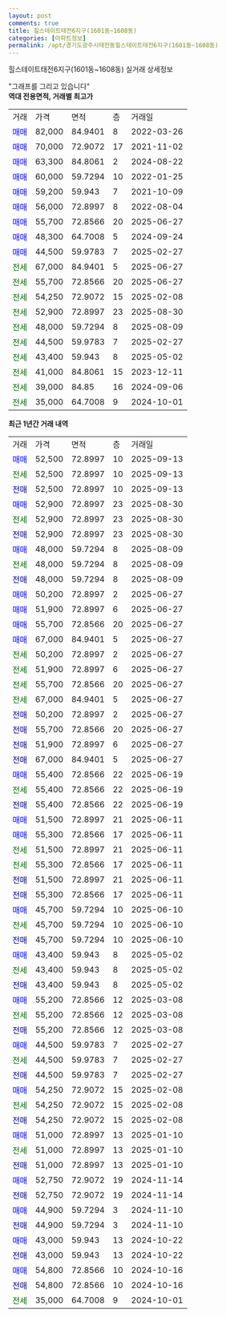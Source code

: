 ```yaml
---
layout: post
comments: true
title: 힐스테이트태전6지구(1601동~1608동)
categories: [아파트정보]
permalink: /apt/경기도광주시태전동힐스테이트태전6지구(1601동~1608동)
---
```


힐스테이트태전6지구(1601동~1608동) 실거래 상세정보

<script type="text/javascript">
  google.charts.load('current', {'packages':['line', 'corechart']});
  google.charts.setOnLoadCallback(drawChart);

  function drawChart() {
    var data = new google.visualization.DataTable();
    data.addColumn('date', '거래일');
    data.addColumn('number', "매매");
    data.addColumn('number', "전세");
    data.addColumn('number', "전매");

    data.addRows([[new Date(Date.parse("2025-09-13")), 52500, null, null], [new Date(Date.parse("2025-09-13")), null, 52500, null], [new Date(Date.parse("2025-09-13")), null, null, 52500], [new Date(Date.parse("2025-08-30")), 52900, null, null], [new Date(Date.parse("2025-08-30")), null, 52900, null], [new Date(Date.parse("2025-08-30")), null, null, 52900], [new Date(Date.parse("2025-08-09")), 48000, null, null], [new Date(Date.parse("2025-08-09")), null, 48000, null], [new Date(Date.parse("2025-08-09")), null, null, 48000], [new Date(Date.parse("2025-06-27")), 50200, null, null], [new Date(Date.parse("2025-06-27")), 51900, null, null], [new Date(Date.parse("2025-06-27")), 55700, null, null], [new Date(Date.parse("2025-06-27")), 67000, null, null], [new Date(Date.parse("2025-06-27")), null, 50200, null], [new Date(Date.parse("2025-06-27")), null, 51900, null], [new Date(Date.parse("2025-06-27")), null, 55700, null], [new Date(Date.parse("2025-06-27")), null, 67000, null], [new Date(Date.parse("2025-06-27")), null, null, 50200], [new Date(Date.parse("2025-06-27")), null, null, 55700], [new Date(Date.parse("2025-06-27")), null, null, 51900], [new Date(Date.parse("2025-06-27")), null, null, 67000], [new Date(Date.parse("2025-06-19")), 55400, null, null], [new Date(Date.parse("2025-06-19")), null, 55400, null], [new Date(Date.parse("2025-06-19")), null, null, 55400], [new Date(Date.parse("2025-06-11")), 51500, null, null], [new Date(Date.parse("2025-06-11")), 55300, null, null], [new Date(Date.parse("2025-06-11")), null, 51500, null], [new Date(Date.parse("2025-06-11")), null, 55300, null], [new Date(Date.parse("2025-06-11")), null, null, 51500], [new Date(Date.parse("2025-06-11")), null, null, 55300], [new Date(Date.parse("2025-06-10")), 45700, null, null], [new Date(Date.parse("2025-06-10")), null, 45700, null], [new Date(Date.parse("2025-06-10")), null, null, 45700], [new Date(Date.parse("2025-05-02")), 43400, null, null], [new Date(Date.parse("2025-05-02")), null, 43400, null], [new Date(Date.parse("2025-05-02")), null, null, 43400], [new Date(Date.parse("2025-03-08")), 55200, null, null], [new Date(Date.parse("2025-03-08")), null, 55200, null], [new Date(Date.parse("2025-03-08")), null, null, 55200], [new Date(Date.parse("2025-02-27")), 44500, null, null], [new Date(Date.parse("2025-02-27")), null, 44500, null], [new Date(Date.parse("2025-02-27")), null, null, 44500], [new Date(Date.parse("2025-02-08")), 54250, null, null], [new Date(Date.parse("2025-02-08")), null, 54250, null], [new Date(Date.parse("2025-02-08")), null, null, 54250], [new Date(Date.parse("2025-01-10")), 51000, null, null], [new Date(Date.parse("2025-01-10")), null, 51000, null], [new Date(Date.parse("2025-01-10")), null, null, 51000], [new Date(Date.parse("2024-11-14")), 52750, null, null], [new Date(Date.parse("2024-11-14")), null, null, 52750], [new Date(Date.parse("2024-11-10")), 44900, null, null], [new Date(Date.parse("2024-11-10")), null, null, 44900], [new Date(Date.parse("2024-10-22")), 43000, null, null], [new Date(Date.parse("2024-10-22")), null, null, 43000], [new Date(Date.parse("2024-10-16")), 54800, null, null], [new Date(Date.parse("2024-10-16")), null, null, 54800], [new Date(Date.parse("2024-10-01")), null, 35000, null]]);

    var options = {
      hAxis: {
        format: 'yyyy/MM/dd'
      },    
      lineWidth: 0,
      pointsVisible: true,    
      title: '최근 1년간 유형별 실거래가 분포',
      legend: { position: 'bottom' }
    };

    var formatter = new google.visualization.NumberFormat({pattern:'###,###'} );
    formatter.format(data, 1);
    formatter.format(data, 2);
    
    setTimeout(function() {
        var chart = new google.visualization.LineChart(document.getElementById('columnchart_material'));
        chart.draw(data, (options));
        document.getElementById('loading').style.display = 'none';
    }, 200);
  }
</script>


<div id="loading" style="z-index:20; display: block; margin-left: 0px">"그래프를 그리고 있습니다"</div>
<div id="columnchart_material" style="width: 95%; margin-left: 0px; display: block"></div>
<!-- contents start -->
<b>역대 전용면적, 거래별 최고가</b>
<table class="sortable">
    <tr>
      <td>거래</td>
      <td>가격</td>
      <td>면적</td>
      <td>층</td>
      <td>거래일</td>
    </tr>
        <tr>
          <td><a style="color: blue">매매</a></td>
          <td>82,000</td>
          <td>84.9401</td>
          <td>8</td>
          <td>2022-03-26</td>
        </tr>            <tr>
          <td><a style="color: blue">매매</a></td>
          <td>70,000</td>
          <td>72.9072</td>
          <td>17</td>
          <td>2021-11-02</td>
        </tr>            <tr>
          <td><a style="color: blue">매매</a></td>
          <td>63,300</td>
          <td>84.8061</td>
          <td>2</td>
          <td>2024-08-22</td>
        </tr>            <tr>
          <td><a style="color: blue">매매</a></td>
          <td>60,000</td>
          <td>59.7294</td>
          <td>10</td>
          <td>2022-01-25</td>
        </tr>            <tr>
          <td><a style="color: blue">매매</a></td>
          <td>59,200</td>
          <td>59.943</td>
          <td>7</td>
          <td>2021-10-09</td>
        </tr>            <tr>
          <td><a style="color: blue">매매</a></td>
          <td>56,000</td>
          <td>72.8997</td>
          <td>8</td>
          <td>2022-08-04</td>
        </tr>            <tr>
          <td><a style="color: blue">매매</a></td>
          <td>55,700</td>
          <td>72.8566</td>
          <td>20</td>
          <td>2025-06-27</td>
        </tr>            <tr>
          <td><a style="color: blue">매매</a></td>
          <td>48,300</td>
          <td>64.7008</td>
          <td>5</td>
          <td>2024-09-24</td>
        </tr>            <tr>
          <td><a style="color: blue">매매</a></td>
          <td>44,500</td>
          <td>59.9783</td>
          <td>7</td>
          <td>2025-02-27</td>
        </tr>        
        <tr>
              <td><a style="color: darkgreen">전세</a></td>
              <td>67,000</td>
              <td>84.9401</td>
              <td>5</td>
              <td>2025-06-27</td>
            </tr>            <tr>
              <td><a style="color: darkgreen">전세</a></td>
              <td>55,700</td>
              <td>72.8566</td>
              <td>20</td>
              <td>2025-06-27</td>
            </tr>            <tr>
              <td><a style="color: darkgreen">전세</a></td>
              <td>54,250</td>
              <td>72.9072</td>
              <td>15</td>
              <td>2025-02-08</td>
            </tr>            <tr>
              <td><a style="color: darkgreen">전세</a></td>
              <td>52,900</td>
              <td>72.8997</td>
              <td>23</td>
              <td>2025-08-30</td>
            </tr>            <tr>
              <td><a style="color: darkgreen">전세</a></td>
              <td>48,000</td>
              <td>59.7294</td>
              <td>8</td>
              <td>2025-08-09</td>
            </tr>            <tr>
              <td><a style="color: darkgreen">전세</a></td>
              <td>44,500</td>
              <td>59.9783</td>
              <td>7</td>
              <td>2025-02-27</td>
            </tr>            <tr>
              <td><a style="color: darkgreen">전세</a></td>
              <td>43,400</td>
              <td>59.943</td>
              <td>8</td>
              <td>2025-05-02</td>
            </tr>            <tr>
              <td><a style="color: darkgreen">전세</a></td>
              <td>41,000</td>
              <td>84.8061</td>
              <td>15</td>
              <td>2023-12-11</td>
            </tr>            <tr>
              <td><a style="color: darkgreen">전세</a></td>
              <td>39,000</td>
              <td>84.85</td>
              <td>16</td>
              <td>2024-09-06</td>
            </tr>            <tr>
              <td><a style="color: darkgreen">전세</a></td>
              <td>35,000</td>
              <td>64.7008</td>
              <td>9</td>
              <td>2024-10-01</td>
            </tr>        
    
</table>

<b>최근 1년간 거래 내역</b>

<table class="sortable">
    <tr>
      <td>거래</td>
      <td>가격</td>
      <td>면적</td>
      <td>층</td>
      <td>거래일</td>
    </tr>
    <tr>
      <td><a style="color: blue">매매</a></td>
      <td>52,500</td>
      <td>72.8997</td>
      <td>10</td>
      <td>2025-09-13</td>
    </tr>          <tr>
      <td><a style="color: darkgreen">전세</a></td>
      <td>52,500</td>
      <td>72.8997</td>
      <td>10</td>
      <td>2025-09-13</td>
    </tr>          <tr>
      <td><a style="color: darkblue">전매</a></td>
      <td>52,500</td>
      <td>72.8997</td>
      <td>10</td>
      <td>2025-09-13</td>
    </tr>          <tr>
      <td><a style="color: blue">매매</a></td>
      <td>52,900</td>
      <td>72.8997</td>
      <td>23</td>
      <td>2025-08-30</td>
    </tr>          <tr>
      <td><a style="color: darkgreen">전세</a></td>
      <td>52,900</td>
      <td>72.8997</td>
      <td>23</td>
      <td>2025-08-30</td>
    </tr>          <tr>
      <td><a style="color: darkblue">전매</a></td>
      <td>52,900</td>
      <td>72.8997</td>
      <td>23</td>
      <td>2025-08-30</td>
    </tr>          <tr>
      <td><a style="color: blue">매매</a></td>
      <td>48,000</td>
      <td>59.7294</td>
      <td>8</td>
      <td>2025-08-09</td>
    </tr>          <tr>
      <td><a style="color: darkgreen">전세</a></td>
      <td>48,000</td>
      <td>59.7294</td>
      <td>8</td>
      <td>2025-08-09</td>
    </tr>          <tr>
      <td><a style="color: darkblue">전매</a></td>
      <td>48,000</td>
      <td>59.7294</td>
      <td>8</td>
      <td>2025-08-09</td>
    </tr>          <tr>
      <td><a style="color: blue">매매</a></td>
      <td>50,200</td>
      <td>72.8997</td>
      <td>2</td>
      <td>2025-06-27</td>
    </tr>          <tr>
      <td><a style="color: blue">매매</a></td>
      <td>51,900</td>
      <td>72.8997</td>
      <td>6</td>
      <td>2025-06-27</td>
    </tr>          <tr>
      <td><a style="color: blue">매매</a></td>
      <td>55,700</td>
      <td>72.8566</td>
      <td>20</td>
      <td>2025-06-27</td>
    </tr>          <tr>
      <td><a style="color: blue">매매</a></td>
      <td>67,000</td>
      <td>84.9401</td>
      <td>5</td>
      <td>2025-06-27</td>
    </tr>          <tr>
      <td><a style="color: darkgreen">전세</a></td>
      <td>50,200</td>
      <td>72.8997</td>
      <td>2</td>
      <td>2025-06-27</td>
    </tr>          <tr>
      <td><a style="color: darkgreen">전세</a></td>
      <td>51,900</td>
      <td>72.8997</td>
      <td>6</td>
      <td>2025-06-27</td>
    </tr>          <tr>
      <td><a style="color: darkgreen">전세</a></td>
      <td>55,700</td>
      <td>72.8566</td>
      <td>20</td>
      <td>2025-06-27</td>
    </tr>          <tr>
      <td><a style="color: darkgreen">전세</a></td>
      <td>67,000</td>
      <td>84.9401</td>
      <td>5</td>
      <td>2025-06-27</td>
    </tr>          <tr>
      <td><a style="color: darkblue">전매</a></td>
      <td>50,200</td>
      <td>72.8997</td>
      <td>2</td>
      <td>2025-06-27</td>
    </tr>          <tr>
      <td><a style="color: darkblue">전매</a></td>
      <td>55,700</td>
      <td>72.8566</td>
      <td>20</td>
      <td>2025-06-27</td>
    </tr>          <tr>
      <td><a style="color: darkblue">전매</a></td>
      <td>51,900</td>
      <td>72.8997</td>
      <td>6</td>
      <td>2025-06-27</td>
    </tr>          <tr>
      <td><a style="color: darkblue">전매</a></td>
      <td>67,000</td>
      <td>84.9401</td>
      <td>5</td>
      <td>2025-06-27</td>
    </tr>          <tr>
      <td><a style="color: blue">매매</a></td>
      <td>55,400</td>
      <td>72.8566</td>
      <td>22</td>
      <td>2025-06-19</td>
    </tr>          <tr>
      <td><a style="color: darkgreen">전세</a></td>
      <td>55,400</td>
      <td>72.8566</td>
      <td>22</td>
      <td>2025-06-19</td>
    </tr>          <tr>
      <td><a style="color: darkblue">전매</a></td>
      <td>55,400</td>
      <td>72.8566</td>
      <td>22</td>
      <td>2025-06-19</td>
    </tr>          <tr>
      <td><a style="color: blue">매매</a></td>
      <td>51,500</td>
      <td>72.8997</td>
      <td>21</td>
      <td>2025-06-11</td>
    </tr>          <tr>
      <td><a style="color: blue">매매</a></td>
      <td>55,300</td>
      <td>72.8566</td>
      <td>17</td>
      <td>2025-06-11</td>
    </tr>          <tr>
      <td><a style="color: darkgreen">전세</a></td>
      <td>51,500</td>
      <td>72.8997</td>
      <td>21</td>
      <td>2025-06-11</td>
    </tr>          <tr>
      <td><a style="color: darkgreen">전세</a></td>
      <td>55,300</td>
      <td>72.8566</td>
      <td>17</td>
      <td>2025-06-11</td>
    </tr>          <tr>
      <td><a style="color: darkblue">전매</a></td>
      <td>51,500</td>
      <td>72.8997</td>
      <td>21</td>
      <td>2025-06-11</td>
    </tr>          <tr>
      <td><a style="color: darkblue">전매</a></td>
      <td>55,300</td>
      <td>72.8566</td>
      <td>17</td>
      <td>2025-06-11</td>
    </tr>          <tr>
      <td><a style="color: blue">매매</a></td>
      <td>45,700</td>
      <td>59.7294</td>
      <td>10</td>
      <td>2025-06-10</td>
    </tr>          <tr>
      <td><a style="color: darkgreen">전세</a></td>
      <td>45,700</td>
      <td>59.7294</td>
      <td>10</td>
      <td>2025-06-10</td>
    </tr>          <tr>
      <td><a style="color: darkblue">전매</a></td>
      <td>45,700</td>
      <td>59.7294</td>
      <td>10</td>
      <td>2025-06-10</td>
    </tr>          <tr>
      <td><a style="color: blue">매매</a></td>
      <td>43,400</td>
      <td>59.943</td>
      <td>8</td>
      <td>2025-05-02</td>
    </tr>          <tr>
      <td><a style="color: darkgreen">전세</a></td>
      <td>43,400</td>
      <td>59.943</td>
      <td>8</td>
      <td>2025-05-02</td>
    </tr>          <tr>
      <td><a style="color: darkblue">전매</a></td>
      <td>43,400</td>
      <td>59.943</td>
      <td>8</td>
      <td>2025-05-02</td>
    </tr>          <tr>
      <td><a style="color: blue">매매</a></td>
      <td>55,200</td>
      <td>72.8566</td>
      <td>12</td>
      <td>2025-03-08</td>
    </tr>          <tr>
      <td><a style="color: darkgreen">전세</a></td>
      <td>55,200</td>
      <td>72.8566</td>
      <td>12</td>
      <td>2025-03-08</td>
    </tr>          <tr>
      <td><a style="color: darkblue">전매</a></td>
      <td>55,200</td>
      <td>72.8566</td>
      <td>12</td>
      <td>2025-03-08</td>
    </tr>          <tr>
      <td><a style="color: blue">매매</a></td>
      <td>44,500</td>
      <td>59.9783</td>
      <td>7</td>
      <td>2025-02-27</td>
    </tr>          <tr>
      <td><a style="color: darkgreen">전세</a></td>
      <td>44,500</td>
      <td>59.9783</td>
      <td>7</td>
      <td>2025-02-27</td>
    </tr>          <tr>
      <td><a style="color: darkblue">전매</a></td>
      <td>44,500</td>
      <td>59.9783</td>
      <td>7</td>
      <td>2025-02-27</td>
    </tr>          <tr>
      <td><a style="color: blue">매매</a></td>
      <td>54,250</td>
      <td>72.9072</td>
      <td>15</td>
      <td>2025-02-08</td>
    </tr>          <tr>
      <td><a style="color: darkgreen">전세</a></td>
      <td>54,250</td>
      <td>72.9072</td>
      <td>15</td>
      <td>2025-02-08</td>
    </tr>          <tr>
      <td><a style="color: darkblue">전매</a></td>
      <td>54,250</td>
      <td>72.9072</td>
      <td>15</td>
      <td>2025-02-08</td>
    </tr>          <tr>
      <td><a style="color: blue">매매</a></td>
      <td>51,000</td>
      <td>72.8997</td>
      <td>13</td>
      <td>2025-01-10</td>
    </tr>          <tr>
      <td><a style="color: darkgreen">전세</a></td>
      <td>51,000</td>
      <td>72.8997</td>
      <td>13</td>
      <td>2025-01-10</td>
    </tr>          <tr>
      <td><a style="color: darkblue">전매</a></td>
      <td>51,000</td>
      <td>72.8997</td>
      <td>13</td>
      <td>2025-01-10</td>
    </tr>          <tr>
      <td><a style="color: blue">매매</a></td>
      <td>52,750</td>
      <td>72.9072</td>
      <td>19</td>
      <td>2024-11-14</td>
    </tr>          <tr>
      <td><a style="color: darkblue">전매</a></td>
      <td>52,750</td>
      <td>72.9072</td>
      <td>19</td>
      <td>2024-11-14</td>
    </tr>          <tr>
      <td><a style="color: blue">매매</a></td>
      <td>44,900</td>
      <td>59.7294</td>
      <td>3</td>
      <td>2024-11-10</td>
    </tr>          <tr>
      <td><a style="color: darkblue">전매</a></td>
      <td>44,900</td>
      <td>59.7294</td>
      <td>3</td>
      <td>2024-11-10</td>
    </tr>          <tr>
      <td><a style="color: blue">매매</a></td>
      <td>43,000</td>
      <td>59.943</td>
      <td>13</td>
      <td>2024-10-22</td>
    </tr>          <tr>
      <td><a style="color: darkblue">전매</a></td>
      <td>43,000</td>
      <td>59.943</td>
      <td>13</td>
      <td>2024-10-22</td>
    </tr>          <tr>
      <td><a style="color: blue">매매</a></td>
      <td>54,800</td>
      <td>72.8566</td>
      <td>10</td>
      <td>2024-10-16</td>
    </tr>          <tr>
      <td><a style="color: darkblue">전매</a></td>
      <td>54,800</td>
      <td>72.8566</td>
      <td>10</td>
      <td>2024-10-16</td>
    </tr>          <tr>
      <td><a style="color: darkgreen">전세</a></td>
      <td>35,000</td>
      <td>64.7008</td>
      <td>9</td>
      <td>2024-10-01</td>
    </tr>      </table>
<!-- contents end -->    

